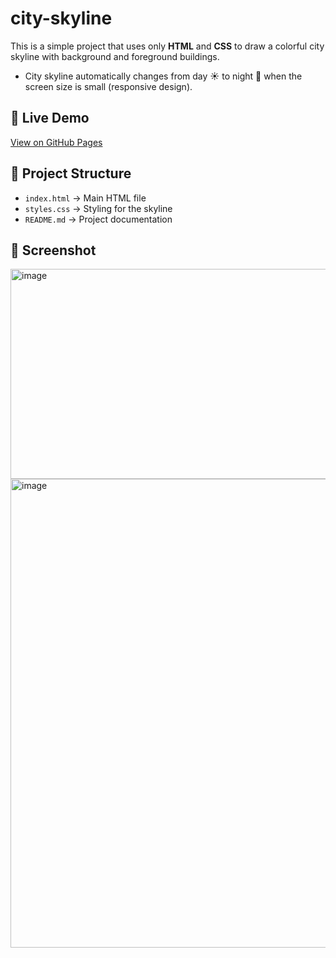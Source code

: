 # city-skyline
This is a simple project that uses only **HTML** and **CSS** to draw a colorful city skyline with background and foreground buildings.
- City skyline automatically changes from day ☀️ to night 🌙 when the screen size is small (responsive design).

## 🚀 Live Demo
[View on GitHub Pages](https://gpcthushani.github.io/city-skyline/)

## 📂 Project Structure
- `index.html` → Main HTML file
- `styles.css` → Styling for the skyline
- `README.md` → Project documentation

## 📸 Screenshot
<img width="596" height="336" alt="image" src="https://github.com/user-attachments/assets/ba7e284f-a160-46e0-bab5-63313ecfe5ce" />
<img width="596" height="750" alt="image" src="https://github.com/user-attachments/assets/f41a5450-c1e7-42a8-84c9-96ea9e1cda01" />


